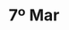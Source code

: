 ---
collection: rolLudoteca
title: '7º Mar'
image: 7-mar-papel.jpeg
editorial: 'Nosolorol'
editorial_ref: 'SM001'
isbn:
type: 'Básico'
web: https://www.nosolorol.com/es/7-mar/564/7-mar-papel
format: 'Libro tapa dura'
system: '7º Mar'
created_at: '2021-01-08T12:42:11+00:00'
---